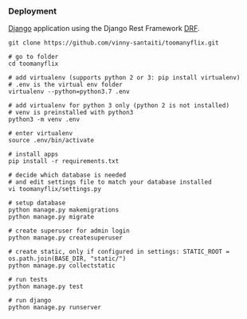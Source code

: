 ### Deployment

[Django](https://www.djangoproject.com/) application using the Django Rest Framework [DRF](http://www.django-rest-framework.org).

```# clone the repo
git clone https://github.com/vinny-santaiti/toomanyflix.git

# go to folder
cd toomanyflix

# add virtualenv (supports python 2 or 3: pip install virtualenv)
# .env is the virtual env folder
virtualenv --python=python3.7 .env

# add virtualenv for python 3 only (python 2 is not installed) 
# venv is preinstalled with python3
python3 -m venv .env

# enter virtualenv
source .env/bin/activate

# install apps
pip install -r requirements.txt

# decide which database is needed
# and edit settings file to match your database installed
vi toomanyflix/settings.py

# setup database
python manage.py makemigrations
python manage.py migrate

# create superuser for admin login
python manage.py createsuperuser

# create static, only if configured in settings: STATIC_ROOT = os.path.join(BASE_DIR, "static/")
python manage.py collectstatic

# run tests
python manage.py test

# run django
python manage.py runserver
```



